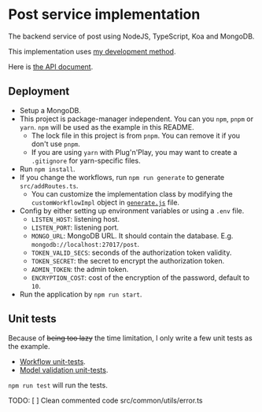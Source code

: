 # Post service implementation

The backend service of post using NodeJS, TypeScript, Koa and MongoDB.

This implementation uses [my development method](../../mdm.md).

Here is [the API document](../../api-document).

## Deployment

* Setup a MongoDB.
* This project is package-manager independent. You can you `npm`, `pnpm` or `yarn`. `npm` will be used as the example in this README.
  * The lock file in this project is from `pnpm`. You can remove it if you don't use `pnpm`.
  * If you are using `yarn` with Plug'n'Play, you may want to create a `.gitignore` for yarn-specific files.
* Run `npm install`.
* If you change the workflows, run `npm run generate` to generate `src/addRoutes.ts`.
  * You can customize the implementation class by modifying the `customWorkflowImpl` object in [`generate.js`](./src/common/utils/generate.js) file.
* Config by either setting up environment variables or using a `.env` file.
  * `LISTEN_HOST`: listening host.
  * `LISTEN_PORT`: listening port.
  * `MONGO_URL`: MongoDB URL. It should contain the database. E.g. `mongodb://localhost:27017/post`.
  * `TOKEN_VALID_SECS`: seconds of the authorization token validity.
  * `TOKEN_SECRET`: the secret to encrypt the authorization token.
  * `ADMIN_TOKEN`: the admin token.
  * `ENCRYPTION_COST`: cost of the encryption of the password, default to `10`.
* Run the application by `npm run start`.

## Unit tests

Because of ~~being too lazy~~ the time limitation, I only write a few unit tests as the example.
  * [Workflow unit-tests](test/delete-post/delete-post.test.ts).
  * [Model validation unit-tests](test/common).

`npm run test` will run the tests.

TODO:
[ ] Clean commented code src/common/utils/error.ts